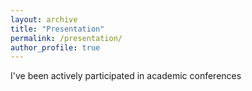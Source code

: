```yaml
---
layout: archive
title: "Presentation"
permalink: /presentation/
author_profile: true
---
```

I've been actively participated in academic conferences
